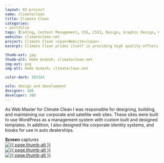 ```yaml
---
layout: 02-project
name: climateclean
title: Climate Clean
categories:
- portfolio
tags: [Coding, Content Management, CSS, CSS3, Design, Graphic Design, HTML, jQuery, PHP, Project Management, Web Design, Wordpress]
website: climateclean.net
project: Climate Clean <span>Website</span>
excerpt: Climate Clean prides itself in providing high quality offsets sourced from real and verified projects that have a significant impact in reducing and eliminating the greenhouse gases that contribute to climate change.

thumb-ext: jpg
thumb-alt: Home &ndash; climateclean.net
img-ext: png
img-alt: Home &ndash; climateclean.net

color-dark: 165324

solo: design and development
designer: 100
developer: 100
---
```

As Web Master for Climate Clean I was responsible for designing, building, and maintaining our corporate and satellite web sites. These sites were built to use WordPress as a management system with custom built and designed templates. In addition, I also designed the corporate identity systems, and kiosks for use in auto dealerships.

<section class="cf">
  <span class="title--section"><b>Screen</b> captures</span>
  <div class="grid grid--guttersLarge grid-wrap thumb-grid">
    <div class="thumb grid-cell show-me animated">
      <a href="#" class="fluidbox">
        <img src="/images/portfolio/{{ page.name }}/{{ page.name }}-01.{{ page.img-ext }}" alt="{{ page.thumb-alt }}" class="img-responsive">
      </a>
    </div>
    <div class="thumb grid-cell show-me animated">
      <a href="#" class="fluidbox">
        <img src="/images/portfolio/{{ page.name }}/{{ page.name }}-02.{{ page.img-ext }}" alt="{{ page.thumb-alt }}" class="img-responsive">
      </a>
    </div>
    <div class="thumb grid-cell show-me animated">
      <a href="#" class="fluidbox">
        <img src="/images/portfolio/{{ page.name }}/{{ page.name }}-03.{{ page.img-ext }}" alt="{{ page.thumb-alt }}" class="img-responsive">
      </a>
    </div>
  </div>
</section>
